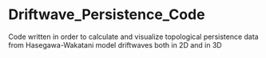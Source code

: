 # Driftwave_Persistence_Code
Code written in order to calculate and visualize topological persistence data from Hasegawa-Wakatani model driftwaves both in 2D and in 3D
